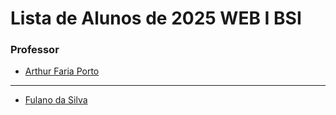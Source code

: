 
# Lista de Alunos de 2025 WEB I BSI

### Professor

- [Arthur Faria Porto](https://github.com/arthurfporto)

---

[comment]: <> (INSTRUÇÕES >>> Coloque no final do arquivo o seu nome completo e o link para o seu github, com base no exemplo do que fiz no nome do professor)
- [Fulano da Silva](https://github.com/fulanosilva)

